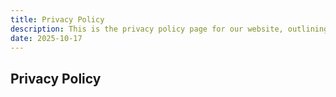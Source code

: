 ```yaml
---
title: Privacy Policy
description: This is the privacy policy page for our website, outlining how we handle user data and privacy.
date: 2025-10-17
---
```


## Privacy Policy
